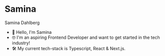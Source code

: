 # Samina
Samina Dahlberg

- 👋 Hello, I'm Samina
- 🤓 I'm an aspiring Frontend Developer and want to get started in the tech industry! 
- 🛠️ My current tech-stack is Typescript, React & Next.js.
